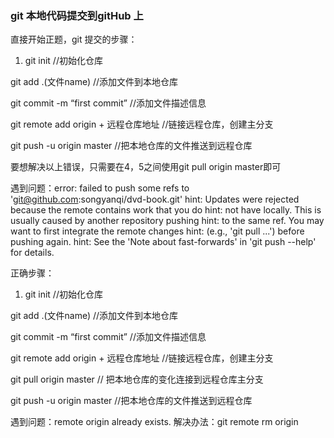 ### git 本地代码提交到gitHub 上

直接开始正题，git 提交的步骤：
1. git init //初始化仓库

git add .(文件name) //添加文件到本地仓库

git commit -m “first commit” //添加文件描述信息

git remote add origin + 远程仓库地址 //链接远程仓库，创建主分支

git push -u origin master //把本地仓库的文件推送到远程仓库

要想解决以上错误，只需要在4，5之间使用git pull origin master即可

遇到问题：error: failed to push some refs to 'git@github.com:songyanqi/dvd-book.git'
hint: Updates were rejected because the remote contains work that you do
hint: not have locally. This is usually caused by another repository pushing
hint: to the same ref. You may want to first integrate the remote changes
hint: (e.g., 'git pull ...') before pushing again.
hint: See the 'Note about fast-forwards' in 'git push --help' for details.

正确步骤：
1. git init //初始化仓库

git add .(文件name) //添加文件到本地仓库

git commit -m “first commit” //添加文件描述信息

git remote add origin + 远程仓库地址 //链接远程仓库，创建主分支

git pull origin master // 把本地仓库的变化连接到远程仓库主分支

git push -u origin master //把本地仓库的文件推送到远程仓库


遇到问题：remote origin already exists.
解决办法：git remote rm origin